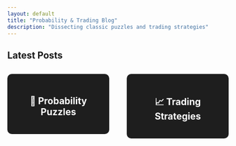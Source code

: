 ```yaml
---
layout: default
title: "Probability & Trading Blog"
description: "Dissecting classic puzzles and trading strategies"
---
```


## Latest Posts
<div style="display: flex; justify-content: center; gap: 40px; margin: 30px 0;">
  <a href="/tag/probability" style="text-decoration: none;">
    <div style="background-color: #1e1e1e; padding: 20px 40px; border-radius: 10px; text-align: center; box-shadow: 0px0px 10px rgba(255,255,255,0.1);color:#fff;">
      <h2>🎲 Probability Puzzles</h2>
    </div>
  </a>
  <a href="/tag/trading" style="text-decoration: none;">
    <div style="background-color: #1e1e1e; padding: 20px 40px; border-radius: 10px; text-align: center; box-shadow: 0px 0px 10px rgba(255,255,255,0.1);color:#fff;">
      <h2>📈 Trading Strategies</h2>
    </div>
  </a>
</div>
